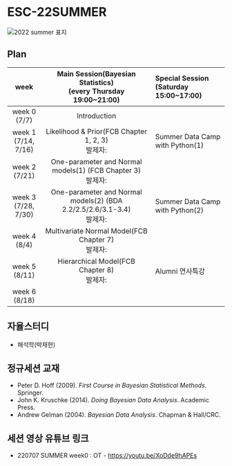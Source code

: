 # ESC-22SUMMER
![2022 summer 표지](https://user-images.githubusercontent.com/56993675/177688367-6d744556-746e-402e-bc12-7599dc887af5.jpg)

## Plan

|week|Main Session(Bayesian Statistics)<br>(every Thursday 19:00~21:00)| Special Session<br>(Saturday 15:00~17:00)|
|:--:|:--------------------------:|:------------------------|
|week 0<br>(7/7)|Introduction| |
|week 1<br>(7/14, 7/16)|Likelihood & Prior(FCB Chapter 1, 2, 3)<br/>발제자: | Summer Data Camp with Python(1)|
|week 2<br>(7/21)|One-parameter and Normal models(1) (FCB Chapter 3)<br/>발제자: | |
|week 3<br>(7/28, 7/30)|One-parameter and Normal models(2) (BDA 2.2/2.5/2.6/3.1-3.4)<br/> 발제자: | Summer Data Camp with Python(2)|
|week 4<br>(8/4)|Multivariate Normal Model(FCB Chapter 7)<br/>발제자: | |
|week 5<br>(8/11)|Hierarchical Model(FCB Chapter 8)<br/>발제자: | Alumni 연사특강|
|week 6<br>(8/18)| | |

## 자율스터디
- 해석학(박재현)

## 정규세션 교재
- Peter D. Hoff (2009). *First Course in Bayesian Statistical Methods*. Springer.
- John K. Kruschke (2014). *Doing Bayesian Data Analysis*. Academic Press.
- Andrew Gelman (2004). *Bayesian Data Analysis*. Chapman & Hall/CRC.

## 세션 영상 유튜브 링크
- 220707 SUMMER week0 : OT - https://youtu.be/XoDde9hAPEs
